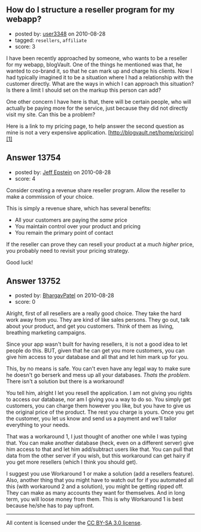 ## How do I structure a reseller program for my webapp?

- posted by: [user3348](https://stackexchange.com/users/-1/3348-user3348) on 2010-08-28
- tagged: `resellers`, `affiliate`
- score: 3

I have been recently approached by someone, who wants to be a reseller for my webapp, blogVault.
One of the things he mentioned was that, he wanted to co-brand it, so that he can mark up and charge his clients. Now I had typically imagined it to be a situation where I had a relationship with the customer directly. What are the ways in which I can approach this situation? Is there a limit I should set on the markup this person can add?

One other concern I have here is that, there will be certain people, who will actually be paying more for the service, just because they did not directly visit my site. Can this be a problem?

Here is a link to my pricing page, to help answer the second question as mine is not a very expensive application.
[http://blogvault.net/home/pricing][1]


  [1]: http://blogvault.net/home/pricing


## Answer 13754

- posted by: [Jeff Epstein](https://stackexchange.com/users/-1/3666-jeff-epstein) on 2010-08-28
- score: 4

Consider creating a revenue share reseller program.  Allow the reseller to make a commission of your choice.  

This is simply a revenue share, which has several benefits:

 - All your customers are paying the *same* price
 - You maintain control over your product and pricing
 - You remain the primary point of contact 

If the reseller can prove they can resell your product at a *much higher* price, you probably need to revisit your pricing strategy.

Good luck!


## Answer 13752

- posted by: [BhargavPatel](https://stackexchange.com/users/-1/3998-bhargavpatel) on 2010-08-28
- score: 0

Alright, first of all resellers are a really good choice. They take the hard work away from you. They are kind of like sales persons. They go out, talk about your product, and get you customers. Think of them as living, breathing marketing campaigns. 

Since your app wasn't built for having resellers, it is not a good idea to let people do this. BUT, given that he can get you more customers, you can give him access to your database and all that and let him mark up for you.

This, by no means is safe. You can't even have any legal way to make sure he doesn't go berserk and mess up all your databases. *Thats the problem*. There isn't a solution but there is a workaround!

You tell him, alright I let you resell the application. I am not giving you rights to access our database, nor am I giving you a way to do so. You simply get customers, you can charge them however you like, but you have to give us the original price of the product. The rest you charge is yours. Once you get the customer, you let us know and send us a payment and we'll tailor everything to your needs.


That was a workaround 1, I just thought of another one while I was typing that. You can make another database (heck, even on a different server) give him access to that and let him add/subtract users like that. You can pull that data from the other server if you wish, but this workaround can get hairy if you get more resellers (which I think you should get).

I suggest you use Workaround 1 or make a solution (add a resellers feature). Also, another thing that you might have to watch out for if you automated all this (with workaround 2 and a solution), you might be getting ripped off. They can make as many accounts they want for themselves. And in long term, you will loose money from them. This is why Workaround 1 is best because he/she has to pay upfront. 




---

All content is licensed under the [CC BY-SA 3.0 license](https://creativecommons.org/licenses/by-sa/3.0/).

